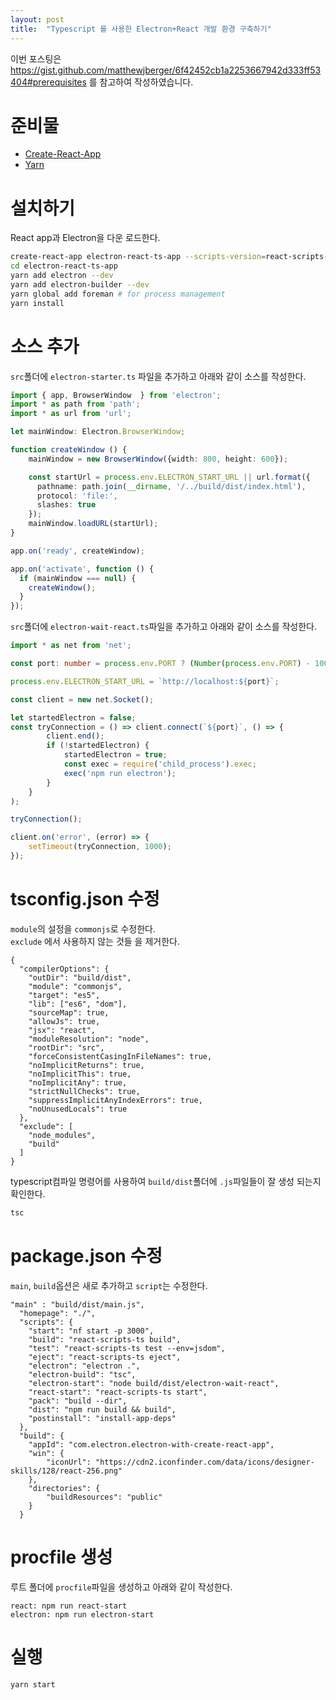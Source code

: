 ```yaml
---
layout: post
title:  "Typescript 를 사용한 Electron+React 개발 환경 구축하기"
---
```


이번 포스팅은 https://gist.github.com/matthewjberger/6f42452cb1a2253667942d333ff53404#prerequisites 를 참고하여 작성하였습니다.

# 준비물
* [Create-React-App](https://github.com/facebookincubator/create-react-app)
* [Yarn](https://yarnpkg.com/en/)  


# 설치하기 #
React app과 Electron을 다운 로드한다.

```bash
create-react-app electron-react-ts-app --scripts-version=react-scripts-ts
cd electron-react-ts-app
yarn add electron --dev
yarn add electron-builder --dev
yarn global add foreman # for process management
yarn install
```  

# 소스 추가 #
`src`폴더에 `electron-starter.ts` 파일을 추가하고 아래와 같이 소스를 작성한다.
~~~typescript
import { app, BrowserWindow  } from 'electron';
import * as path from 'path';
import * as url from 'url';

let mainWindow: Electron.BrowserWindow;

function createWindow () {
    mainWindow = new BrowserWindow({width: 800, height: 600});

    const startUrl = process.env.ELECTRON_START_URL || url.format({
      pathname: path.join(__dirname, '/../build/dist/index.html'),
      protocol: 'file:',
      slashes: true
    });
    mainWindow.loadURL(startUrl);
}

app.on('ready', createWindow);

app.on('activate', function () {
  if (mainWindow === null) {
    createWindow();
  }
});
~~~
`src`폴더에 `electron-wait-react.ts`파일을 추가하고 아래와 같이 소스를 작성한다.
```typescript
import * as net from 'net';

const port: number = process.env.PORT ? (Number(process.env.PORT) - 100) : 3000;

process.env.ELECTRON_START_URL = `http://localhost:${port}`;

const client = new net.Socket();

let startedElectron = false;
const tryConnection = () => client.connect(`${port}`, () => {
        client.end();
        if (!startedElectron) {
            startedElectron = true;
            const exec = require('child_process').exec;
            exec('npm run electron');
        }
    }
);

tryConnection();

client.on('error', (error) => {
    setTimeout(tryConnection, 1000);
});
```  

# tsconfig.json 수정 #
`module`의 설정을  `commonjs`로 수정한다.  
`exclude` 에서 사용하지 않는 것들 을 제거한다.
```
{
  "compilerOptions": {
    "outDir": "build/dist",
    "module": "commonjs",
    "target": "es5",
    "lib": ["es6", "dom"],
    "sourceMap": true,
    "allowJs": true,
    "jsx": "react",
    "moduleResolution": "node",
    "rootDir": "src",
    "forceConsistentCasingInFileNames": true,
    "noImplicitReturns": true,
    "noImplicitThis": true,
    "noImplicitAny": true,
    "strictNullChecks": true,
    "suppressImplicitAnyIndexErrors": true,
    "noUnusedLocals": true
  },
  "exclude": [
    "node_modules",
    "build"
  ]
}
```
typescript컴파일 명령어를 사용하여 `build/dist`폴더에 `.js`파일들이 잘 생성 되는지 확인한다.
```bash
tsc
```  
  
# package.json 수정 #
`main`, `build`옵션은 새로 추가하고 `script`는 수정한다.
```
"main" : "build/dist/main.js",
  "homepage": "./",
  "scripts": {
    "start": "nf start -p 3000",
    "build": "react-scripts-ts build",
    "test": "react-scripts-ts test --env=jsdom",
    "eject": "react-scripts-ts eject",
    "electron": "electron .",
    "electron-build": "tsc",
    "electron-start": "node build/dist/electron-wait-react",
    "react-start": "react-scripts-ts start",
    "pack": "build --dir",
    "dist": "npm run build && build",
    "postinstall": "install-app-deps"
  },
  "build": {
    "appId": "com.electron.electron-with-create-react-app",
    "win": {
        "iconUrl": "https://cdn2.iconfinder.com/data/icons/designer-skills/128/react-256.png"
    },
    "directories": {
        "buildResources": "public"
    }
  }
```  
  
# procfile 생성 #
루트 폴더에 `procfile`파일을 생성하고 아래와 같이 작성한다.
```
react: npm run react-start
electron: npm run electron-start
```  
  
# 실행 #
```bash
yarn start
```
